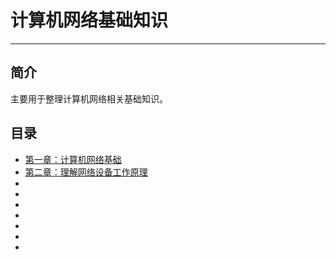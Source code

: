 # 计算机网络基础知识

---

## 简介

主要用于整理计算机网络相关基础知识。

## 目录

* [第一章：计算机网络基础](./第一章：计算机网络基础.md)
* [第二章：理解网络设备工作原理](./第二章：理解网络设备工作原理.md)
* []()
* []()
* []()
* []()
* []()
* []()
* []()